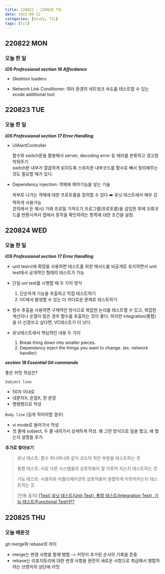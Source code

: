 ```yaml
---
title: 220822 - 220828 TIL
date: 2022-08-22
categories: [Study, TIL]
tags: [til]
---
```


## 220822 MON

### 오늘 한 일

**_iOS Professional section 16 Affordance_**

-   Skeleton loaders

-   Network Link Conditioner: 여러 환경의 네트워크 속도를 테스트할 수 있는 xcode additional tool



## 220823 TUE

### 오늘 한 일

**_iOS Professional section 17 Error Handling_**

-   UIAlertController 

    함수와 switch문을 활용해서 server, decoding error 등 에러를 분류하고 경고창 띄워주기  
    switch문 내부가 깔끔하게 읽히도록 스위치문 내부코드를 함수로 빼서 정리해주는 것도 필요할 때가 있다.

-   Dependency injection: 객체에 제어기능을 넣는 기술

    외부로 나가는 객체에 대한 프로토콜을 정의할 수 있다 ➡️ 유닛 테스트에서 매우 강력하게 사용가능  
    강의에서 든 예시) 가짜 프로필 가져오기 프로그램(프로토콜)을 삽입한 후에 오류코드를 반환시켜서 앱에서 동작을 확인하려는 항목에 대한 조건을 설정.



## 220824 WED

### 오늘 한 일

**_iOS Professional section 17 Error Handling_**

-   unit test시에 확장을 사용하면 테스트를 위한 메서드를 비공개로 유지하면서 unit test에서 공개적인 형태의 테스트가 가능
-   단일 uni test를 시행할 때 두 가지 방식
    1.   단순하게 기능을 추출하고 직접 테스트하기  
    2.   VC에서 발생할 수 있는 더 까다로운 문제로 테스트하기
-   함수 추출을 사용하면 구체적인 방식으로 복잡한 논리를 테스트할 수 있고, 복잡한 계산이나 순열이 많은 경우 함수를 추출하는 것이 좋다. 하지만 integration(통합)을 더 신경쓰고 싶다면, VC테스트가 더 낫다.

-   유닛테스트에서 핵심적인 내용 두 가지
    1.   Break thing down into smaller pieces.
    2.   Dependency inject the things you want to change. (ex. network handler)



**_section 18 Essential Git commands_**

좋은 커밋 작성은?

`Subject line`

-   50자 이내로
-   대문자X, 온점X, 한 문장
-   명령형으로 작성

`Body line` (길게 적어야할 경우)

-   vi mode로 들어가서 작성
-   첫 줄에 subject, 두 줄 내려가서 상세하게 작성. 왜 그런 방식으로 일을 했고, 왜 했는지 설명을 추가.



**추가로 찾아보기**

>   유닛 테스트: 함수 하나하나와 같이 코드의 작은 부분을 테스트하는 것
>
>   통합 테스트: 서로 다른 시스템들의 상호작용이 잘 이루어 지는지 테스트하는 것
>
>   기능 테스트: 사용자와 어플리케이션의 상호작용이 원할하게 이루어지는지 테스트하는 것
>
>   
>
>   [인용 출처] [[Test] 유닛 테스트(Unit Test), 통합 테스트(Integration Test), 기능 테스트(Functional Test)란?](https://cjwoov.tistory.com/9)



## 220825 THU

### 오늘 배운것

git merge와 rebase의 차이

-   merge는 변경 사항을 함께 병합 -> 커밋이 추가된 순서의 기록을 존중
-   rebase는 리포지토리에 대한 변경 사항을 완전히 새로운 사항으로 취급해서 병합하려는 브랜치의 상단에 커밋






